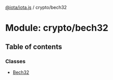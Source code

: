 [@iota/iota.js](../README.md) / crypto/bech32

# Module: crypto/bech32

## Table of contents

### Classes

- [Bech32](../classes/crypto/bech32.bech32.md)
